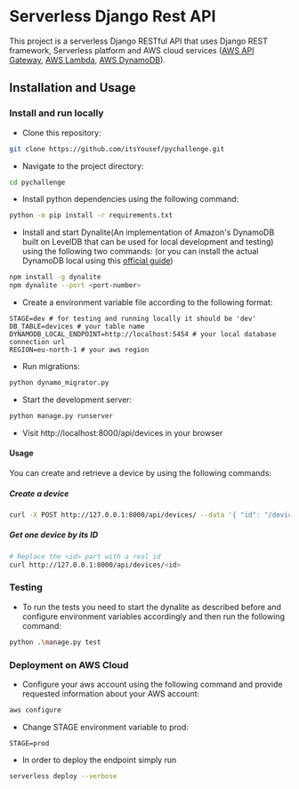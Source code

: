 # Serverless Django Rest API

This project is a serverless Django RESTful API that uses Django REST framework, Serverless platform and AWS cloud services ([AWS API Gateway](https://aws.amazon.com/api-gateway/), [AWS Lambda](https://aws.amazon.com/lambda/), [AWS DynamoDB](https://aws.amazon.com/dynamodb/)).

## Installation and Usage

### Install and run locally

* Clone this repository:
```bash
git clone https://github.com/itsYousef/pychallenge.git
```

* Navigate to the project directory:
```bash
cd pychallenge
```

* Install python dependencies using the following command:
```bash
python -m pip install -r requirements.txt
```

* Install and start Dynalite(An implementation of Amazon's DynamoDB built on LevelDB that can be used for local development and testing) using the following two commands:
(or  you can install the actual DynamoDB local using this [official guide](https://docs.aws.amazon.com/amazondynamodb/latest/developerguide/DynamoDBLocal.DownloadingAndRunning.html))

```bash
npm install -g dynalite
npm dynalite --port <port-number>
```
* Create a environment variable file according to the following format:
```
STAGE=dev # for testing and running locally it should be 'dev'
DB_TABLE=devices # your table name
DYNAMODB_LOCAL_ENDPOINT=http://localhost:5454 # your local database connection url
REGION=eu-north-1 # your aws region
```

* Run migrations:
```bash
python dynamo_migrator.py
```

* Start the development server:
```bash
python manage.py runserver
```

* Visit http://localhost:8000/api/devices in your browser

#### Usage
You can create and retrieve a device by using the following commands:

##### Create a device
```bash
curl -X POST http://127.0.0.1:8000/api/devices/ --data '{ "id": "/devices/id1", "deviceModel": "/devicemodels/id1", "name": "Sensor", "note": "Testing a sensor.", "serial": "A020000102" }'
```

##### Get one device by its ID

```bash
# Replace the <id> part with a real id
curl http://127.0.0.1:8000/api/devices/<id>
```

### Testing
* To run the tests you need to start the dynalite as described before and configure environment variables accordingly and then run the following command:
```bash
python .\manage.py test
```

### Deployment on AWS Cloud

* Configure your aws account using the following command and provide requested information about your AWS account:
```bash
aws configure
```

* Change STAGE environment variable to prod:
```
STAGE=prod
```

* In order to deploy the endpoint simply run

```bash
serverless deploy --verbose
```